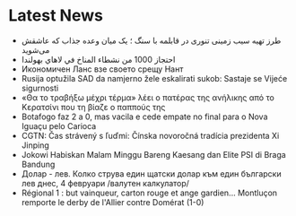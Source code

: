 # Latest News
-  طرز تهیه سیب زمینی تنوری در قابلمه با سنگ ؛ یک میان وعده جذاب که عاشقش می‌شوید
-  احتجاز 1000 من نشطاء المناخ في لاهاي بهولندا
-  Икономичен Ланс взе своето срещу Нант
-  Rusija optužila SAD da namjerno žele eskalirati sukob: Sastaje se Vijeće sigurnosti
-  «Θα το τραβήξω μέχρι τέρμα» λέει ο πατέρας της ανήλικης από το Κερατσίνι που τη βίαζε ο παππούς της
-  Botafogo faz 2 a 0, mas vacila e cede empate no final para o Nova Iguaçu pelo Carioca
-  CGTN: Čas strávený s ľuďmi: Čínska novoročná tradícia prezidenta Xi Jinping
-  Jokowi Habiskan Malam Minggu Bareng Kaesang dan Elite PSI di Braga Bandung
-  Долар - лев. Колко струва един щатски долар към един български лев днес, 4 февруари /валутен калкулатор/
-  Régional 1 : but vainqueur, carton rouge et ange gardien... Montluçon remporte le derby de l'Allier contre Domérat (1-0)
